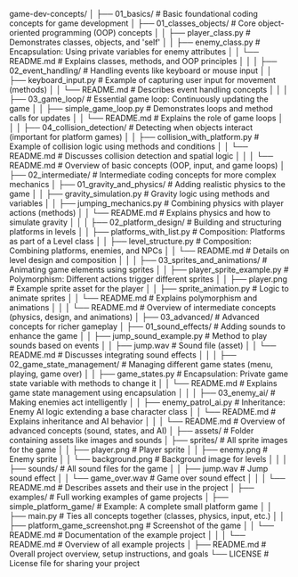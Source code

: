 game-dev-concepts/
│
├── 01_basics/                         # Basic foundational coding concepts for game development
│   ├── 01_classes_objects/            # Core object-oriented programming (OOP) concepts
│   │   ├── player_class.py            # Demonstrates classes, objects, and 'self'
│   │   ├── enemy_class.py             # Encapsulation: Using private variables for enemy attributes
│   │   └── README.md                  # Explains classes, methods, and OOP principles
│   │
│   ├── 02_event_handling/             # Handling events like keyboard or mouse input
│   │   ├── keyboard_input.py          # Example of capturing user input for movement (methods)
│   │   └── README.md                  # Describes event handling concepts
│   │
│   ├── 03_game_loop/                  # Essential game loop: Continuously updating the game
│   │   ├── simple_game_loop.py        # Demonstrates loops and method calls for updates
│   │   └── README.md                  # Explains the role of game loops
│   │
│   ├── 04_collision_detection/        # Detecting when objects interact (important for platform games)
│   │   ├── collision_with_platform.py # Example of collision logic using methods and conditions
│   │   └── README.md                  # Discusses collision detection and spatial logic
│   │
│   └── README.md                      # Overview of basic concepts (OOP, input, and game loops)
│
├── 02_intermediate/                   # Intermediate coding concepts for more complex mechanics
│   ├── 01_gravity_and_physics/        # Adding realistic physics to the game
│   │   ├── gravity_simulation.py      # Gravity logic using methods and variables
│   │   ├── jumping_mechanics.py       # Combining physics with player actions (methods)
│   │   └── README.md                  # Explains physics and how to simulate gravity
│   │
│   ├── 02_platform_design/            # Building and structuring platforms in levels
│   │   ├── platforms_with_list.py     # Composition: Platforms as part of a Level class
│   │   ├── level_structure.py         # Composition: Combining platforms, enemies, and NPCs
│   │   └── README.md                  # Details on level design and composition
│   │
│   ├── 03_sprites_and_animations/     # Animating game elements using sprites
│   │   ├── player_sprite_example.py   # Polymorphism: Different actions trigger different sprites
│   │   ├── player.png                 # Example sprite asset for the player
│   │   ├── sprite_animation.py        # Logic to animate sprites
│   │   └── README.md                  # Explains polymorphism and animations
│   │
│   └── README.md                      # Overview of intermediate concepts (physics, design, and animations)
│
├── 03_advanced/                       # Advanced concepts for richer gameplay
│   ├── 01_sound_effects/              # Adding sounds to enhance the game
│   │   ├── jump_sound_example.py      # Method to play sounds based on events
│   │   ├── jump.wav                   # Sound file (asset)
│   │   └── README.md                  # Discusses integrating sound effects
│   │
│   ├── 02_game_state_management/      # Managing different game states (menu, playing, game over)
│   │   ├── game_states.py             # Encapsulation: Private game state variable with methods to change it
│   │   └── README.md                  # Explains game state management using encapsulation
│   │
│   ├── 03_enemy_ai/                   # Making enemies act intelligently
│   │   ├── enemy_patrol_ai.py         # Inheritance: Enemy AI logic extending a base character class
│   │   └── README.md                  # Explains inheritance and AI behavior
│   │
│   └── README.md                      # Overview of advanced concepts (sound, states, and AI)
│
├── assets/                            # Folder containing assets like images and sounds
│   ├── sprites/                       # All sprite images for the game
│   │   ├── player.png                 # Player sprite
│   │   ├── enemy.png                  # Enemy sprite
│   │   └── background.png             # Background image for levels
│   │
│   ├── sounds/                        # All sound files for the game
│   │   ├── jump.wav                   # Jump sound effect
│   │   └── game_over.wav              # Game over sound effect
│   │
│   └── README.md                      # Describes assets and their use in the project
│
├── examples/                          # Full working examples of game projects
│   ├── simple_platform_game/          # Example: A complete small platform game
│   │   ├── main.py                    # Ties all concepts together (classes, physics, input, etc.)
│   │   ├── platform_game_screenshot.png # Screenshot of the game
│   │   └── README.md                  # Documentation of the example project
│   │
│   └── README.md                      # Overview of all example projects
│
├── README.md                          # Overall project overview, setup instructions, and goals
└── LICENSE                            # License file for sharing your project
